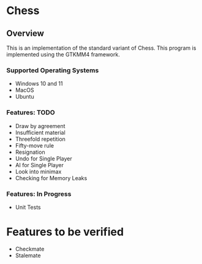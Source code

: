 # Chess

## Overview

This is an implementation of the standard variant of Chess. This program is implemented using the GTKMM4 framework. 

### Supported Operating Systems 
- Windows 10 and 11
- MacOS
- Ubuntu

### Features: TODO 
- Draw by agreement
- Insufficient material
- Threefold repetition
- Fifty-move rule
- Resignation
- Undo for Single Player
- AI for Single Player
- Look into minimax 
- Checking for Memory Leaks

### Features: In Progress
- Unit Tests

# Features to be verified
- Checkmate
- Stalemate

